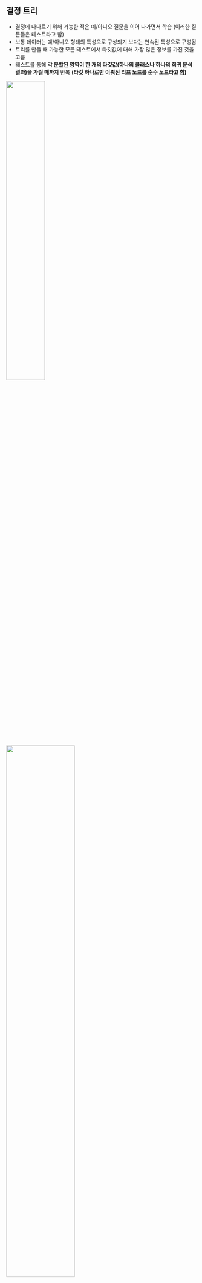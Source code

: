 ## 결정 트리

- 결정에 다다르기 위해 가능한 적은 예/아니오 질문을 이어 나가면서 학습 (이러한 질문들은 테스트라고 함)
- 보통 데이터는 예/아니오 형태의 특성으로 구성되기 보다는 연속된 특성으로 구성됨
- 트리를 만들 때 가능한 모든 테스트에서 타깃값에 대해 가장 많은 정보를 가진 것을 고름
- 테스트를 통해 **각 분할된 영역이 한 개의 타깃값(하나의 클래스나 하나의 회귀 분석 결과)을 가질 때까지** 반복 **(타깃 하나로만 이뤄진 리프 노드를 순수 노드라고 함)** 

<img src="https://user-images.githubusercontent.com/58063806/109649077-bf54ff80-7b9e-11eb-9246-f4d76685111b.png" width=45%/>

<img src="https://user-images.githubusercontent.com/58063806/109648432-f4148700-7b9d-11eb-8e52-fefca94264cc.png" width=60% />

#### 결정 트리의 복잡도 제어

- 일반적으로 모든 리프 노드가 순수 노드가 될 때까지 진행하면 모델이 매우 복잡해지고 훈련 데이터에 과대적합됨 
  - EX) 위의 깊이가 9인 경우, 결정 경계가 클래스의 포인트들에서 멀리 떨어진 이상치 하나에 너무 민감
- 사전 가지치기(pre-pruning) : 트리 생성을 일찍 중단하는 전략
  - 트리의 최대 깊이, 리프의 최대 개수, 노드가 분할하기 위한 포인트의 최소 개수 등을 지정
- 가지치기(pruning) : 트리를 만든 후 데이터 포인트가 적은 노드를 삭제하거나 병합하는 전략
- sklearn에서는 사전 가지치기만 지원

```python
from sklearn.datasets import load_breast_cancer
from sklearn.tree import DecisionTreeClassifier
from sklearn.model_selection import train_test_split

cancer = load_breast_cancer()
X_train, X_test, y_train, y_test = train_test_split(cancer.data, cancer.target, stratify=cancer.target, random_state=42)
tree = DecisionTreeClassifier(random_state=0)
# tree = DecisionTreeClassifier(max_depth=4, random_state=0)
tree.fit(X_train, y_train)

print("train set score: {:.3f}".format(tree.score(X_train, y_train)))
print("test set score: {:.3f}".format(tree.score(X_test, y_test)))

# train set score: 1.000
# test set score: 0.937

# train set score: 0.988
# test set score: 0.951
```

- 모든 리프 노드가 순수 노드이므로 train set score는 100%가 나왔지만 test set score는 선형 모델에서의 정확도 보다 낮은 결과를 보임 
- **결정 트리의 깊이를 제한하지 않으면 트리는 무한정 깊어직 복잡해져 과대적합되고 새로운 데이터에 잘 일반화되지 않음**
- 사전 가지치기를 트리에 적용해서 훈련하면 과대적합이 줄어 train set score는 감소하지만 test set score는 개선시킴

```python
from sklearn.tree import export_graphviz
export_graphviz(tree, out_file="tree.dot", class_names=["malignity", "Benign"], feature_names=cancer.feature_names, impurity=False, filled=True)

import graphviz

with open("tree.dot") as f:
    dot_graph = f.read()
    display(graphviz.Source(dot_graph))
```

<img src="https://user-images.githubusercontent.com/58063806/109652775-8b300d80-7ba3-11eb-9462-eba8773f8275.png" width=50% />

위의 그림은 트리를 시각화한 것의 일부분으로 samples는 각 노드당 샘플 수, value는 클래스당 샘플의 수를 의미

```python
print("feature importance:\n", tree.feature_importances_)
```

<img src="https://user-images.githubusercontent.com/58063806/109653088-ecf07780-7ba3-11eb-8ba2-eea7c800e195.png" width=50% />

특성 중요도는 0 ~ 1사이의 값을 가지며 0은 전혀 사용되지 않았음을, 1은 완벽하게 타깃 클래스를 예측했다는 것을 의미 (특성 중요도의 전체 합은 1)

```python
import matplotlib.pyplot as plt
import numpy as np 

def plot_feature_importances_cancer(model):
    n_features = cancer.data.shape[1]
    plt.barh(np.arange(n_features), model.feature_importances_, align="center")
    plt.yticks(np.arange(n_features), cancer.feature_names)
    plt.xlabel('feature_importance')
    plt.ylabel('feature')
    plt.ylim(-1, n_features)
    
plot_feature_importances_cancer(tree)
```

<img src="https://user-images.githubusercontent.com/58063806/109653768-b8c98680-7ba4-11eb-9089-2407033384dc.png" width=60%/>

- 첫 번째 노드에서 사용한 worst radius 특성이 가장 중요한 특성으로 나타남 (첫 번째 노드에서 두 클래스를 꽤 잘 나누고 있음)
- 선형 모델의 계수와는 달리, 특성 중요도는 항상 양수이며 특성이 어떤 클래스를 지지하는지는 알 수 없음

```python
tree = mglearn.plots.plot_tree_not_monotone()
display(tree)
```

**두 개의 특성과 두 개의 클래스를 가진 데이터셋**

<img src="https://user-images.githubusercontent.com/58063806/109654461-8ec49400-7ba5-11eb-8c8e-a827af0dc225.png" width=40% />

- X[1] 특성만  사용, X[0]은 사용되지 않음
- 하지만 X[1]과 출력 클래스와 관계는 단순히 비례하거나 반비례하지 않음

#### 회귀 결정 트리

- 분류를 위한 결정 트리와 사용법이 매우 비슷하지만 **트리 기반 회귀 모델은 외삽 (extrapolation, 훈련 데이터 범위 밖의 포인트에 대해 예측)을 할 수 없음** 

```python
import os
import pandas as pd
ram_prices = pd.read_csv(os.path.join(mglearn.datasets.DATA_PATH, "ram_price.csv"))

plt.yticks(fontname="Arial")
plt.semilogy(ram_prices.date, ram_prices.price)
plt.xlabel("year")
plt.ylabel("price ($/Mbtye)")
```

<img src="https://user-images.githubusercontent.com/58063806/109655134-45287900-7ba6-11eb-8272-da87d3a34cf8.png" width=50% />

```python
from sklearn.linear_model import LinearRegression
from sklearn.tree import DecisionTreeRegressor

data_train = ram_prices[ram_prices.date < 2000]
data_test = ram_prices[ram_prices.date >= 2000]

# 가격 예측을 위해 날짜 특성만 사용
X_train = data_train.date[:, np.newaxis]
# 데이터와 타깃 사이의 관계를 간단하게 만들기 위해 로그 스케일로 변환
y_train = np.log(data_train.price) 

tree = DecisionTreeRegressor().fit(X_train, y_train)
linear_reg = LinearRegression().fit(X_train, y_train)

X_all = ram_prices.date[:, np.newaxis]

pred_tree = tree.predict(X_all)
pred_lr = linear_reg.predict(X_all)

# 로그 스케일을 다시 되돌림
price_tree = np.exp(pred_tree)
price_lr = np.exp(pred_lr)

plt.semilogy(data_train.date, data_train.price, label="train_data")
plt.semilogy(data_test.date, data_test.price, label="test_data")
plt.semilogy(ram_prices.date, price_tree, "--", label="tree predict")
plt.semilogy(ram_prices.date, price_lr, "--", label="linear regression predict")
plt.xlabel("year")
plt.ylabel("price ($/Mbtye)")
plt.legend()
```

<img src="https://user-images.githubusercontent.com/58063806/109656772-20350580-7ba8-11eb-9a12-67596bdd609f.png" width=50% />

- 선형 모델은 직선으로 데이터를 근사, 2000년 이후의 data도 꽤 정확히 예측
- 트리 모델은 훈련 데이터를 완벽하게 예측하지만 모델이 가진 데이터 범위 밖으로 나가면 단순히 마지막 데이터 포인트를 이용해 예측하는 단점

#### 장단점과 매개변수

- 결정 트리에서 모델 복잡도를 조절하는 매개변수는 사전 가지치기 매개변수로 max_depth, max_leaf_nodes, min_samples_leaf 중 하나만 지정해도 과대적합을 막기에 충분
- 만들어진 모델을 쉽게 시각화할 수 있어 이해가 쉬움
- 데이터 스케일의 영향을 받지 않으므로 특성의 정규화나 표준화 같은 전처리 과정이 필요없음
- 하지만 사전 가지치기를 이용해도 과대적합되는 경향이 있어 일반화 성능이 좋지 않음